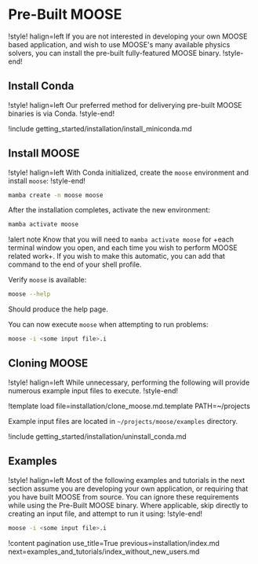 # Pre-Built MOOSE

!style! halign=left
If you are not interested in developing your own MOOSE based application, and wish to use MOOSE's
many available physics solvers, you can install the pre-built fully-featured MOOSE binary.
!style-end!

## Install Conda

!style! halign=left
Our preferred method for deliverying pre-built MOOSE binaries is via Conda.
!style-end!

!include getting_started/installation/install_miniconda.md

## Install MOOSE

!style! halign=left
With Conda initialized, create the `moose` environment and install `moose`:
!style-end!

```bash
mamba create -n moose moose
```

After the installation completes, activate the new environment:

```bash
mamba activate moose
```

!alert note
Know that you will need to `mamba activate moose` for +each terminal window you open, and each time
you wish to perform MOOSE related work+. If you wish to make this automatic, you can add that
command to the end of your shell profile.

Verify `moose` is available:

```bash
moose --help
```

Should produce the help page.

You can now execute `moose` when attempting to run problems:

```bash
moose -i <some input file>.i
```

## Cloning MOOSE

!style! halign=left
While unnecessary, performing the following will provide numerous example input files to execute.
!style-end!

!template load file=installation/clone_moose.md.template PATH=~/projects

Example input files are located in `~/projects/moose/examples` directory.

!include getting_started/installation/uninstall_conda.md

## Examples

!style! halign=left
Most of the following examples and tutorials in the next section assume you are developing your own
application, or requiring that you have built MOOSE from source. You can ignore these requirements
while using the Pre-Built MOOSE binary. Where applicable, skip directly to creating an input file,
and attempt to run it using:
!style-end!

```bash
moose -i <some input file>.i
```

!content pagination use_title=True
                    previous=installation/index.md
                    next=examples_and_tutorials/index_without_new_users.md
